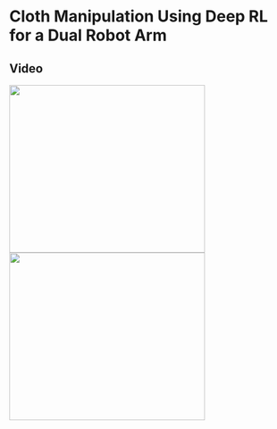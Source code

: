 # Cloth Manipulation Using Deep RL for a Dual Robot Arm

## Video
<img src="https://github.com/user-attachments/assets/cd4539b4-591f-449b-a7f1-885daa4eba16" width="350" height="300">
<img src="https://github.com/user-attachments/assets/0c0111f4-16d3-49af-bf03-7741c4a4a2b7" width="350" height="300">
